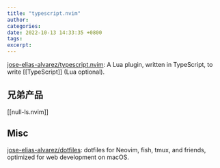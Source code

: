 ```yaml
---
title: "typescript.nvim"
author: 
categories: 
date: 2022-10-13 14:33:35 +0800
tags: 
excerpt: 
---
```



[jose-elias-alvarez/typescript.nvim](https://github.com/jose-elias-alvarez/typescript.nvim): A Lua plugin, written in TypeScript, to write [[TypeScript]] (Lua optional).




## 兄弟产品

[[null-ls.nvim]]



## Misc

[jose-elias-alvarez/dotfiles](https://github.com/jose-elias-alvarez/dotfiles): dotfiles for Neovim, fish, tmux, and friends, optimized for web development on macOS.




